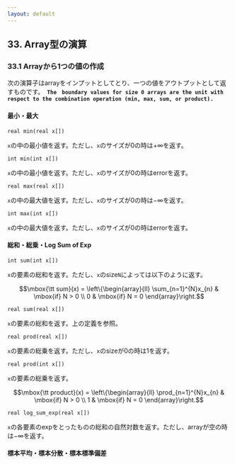 ```yaml
---
layout: default
---
```


## 33. Array型の演算

### 33.1 Arrayから1つの値の作成
次の演算子はarrayをインプットとしてとり、一つの値をアウトプットとして返すものです。　**`The　boundary values for size 0 arrays are the unit with respect to the combination operation
(min, max, sum, or product).`**

#### 最小・最大

```plain
real min(real x[])
```

`x`の中の最小値を返す。ただし、`x`のサイズが0の時は$+\infty$を返す。

```plain
int min(int x[])
```

`x`の中の最小値を返す。ただし、`x`のサイズが0の時はerrorを返す。

```plain
real max(real x[])
```

`x`の中の最大値を返す。ただし、`x`のサイズが0の時は$-\infty$を返す。

```plain
int max(int x[])
```

`x`の中の最大値を返す。ただし、`x`のサイズが0の時はerrorを返す。

#### 総和・総乗・Log Sum of Exp

```plain
int sum(int x[])
```

`x`の要素の総和を返す。ただし、`x`のsize`N`によっては以下のように返す。　　

$$\mbox{\tt sum}(x) = \left\{\begin{array}{ll} \sum_{n=1}^{N}x_{n} & \mbox{if} N > 0 \\ 0 & \mbox{if} N = 0 \end{array}\right.$$

```plain
real sum(real x[])
```

`x`の要素の総和を返す。上の定義を参照。

```plain
real prod(real x[])
```

`x`の要素の総乗を返す。ただし、`x`のsizeが0の時は1を返す。

```plain
real prod(int x[])
```

`x`の要素の総乗を返す。　　

$$\mbox{\tt product}(x) = \left\{\begin{array}{ll} \prod_{n=1}^{N}x_{n} & \mbox{if} N > 0 \\ 1 & \mbox{if} N = 0 \end{array}\right.$$

```plain
real log_sum_exp(real x[])
```

`x`の各要素のexpをとったものの総和の自然対数を返す。ただし、arrayが空の時は$-\infty$を返す。

#### 標本平均・標本分散・標本標準偏差

